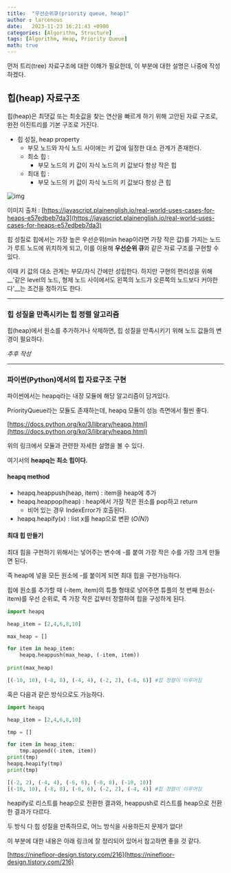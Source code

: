 ```yaml
---
title:  "우선순위큐(priority queue, heap)"
author : larcenous
date:   2023-11-23 16:21:43 +0900
categories: [Algorithm, Structure]
tags: [Algorithm, Heap, Priority Queue]
math: true
---
```


먼저 트리(tree) 자료구조에 대한 이해가 필요한데, 이 부분에 대한 설명은 나중에 작성하겠다.

## 힙(heap) 자료구조

힙(heap)은 최댓값 또는 최솟값을 찾는 연산을 빠르게 하기 위해 고안된 자료 구조로, 완전 이진트리를 기본 구조로 가진다.

* 힙 성질, heap property 
  * 부모 노드와 자식 노드 사이에는 키 값에 일정한 대소 관계가 존재한다.
  * 최소 힙 :
    * 부모 노드의 키 값이 자식 노드의 키 값보다 항상 작은 힙
  * 최대 힙 :
    * 부모 노드의 키 값이 자식 노드의 키 값보다 항상 큰 힙

![img](https://miro.medium.com/v2/resize:fit:700/1*hLuOzweqg8rrz6NKdkjqmQ.png)

이미지 출처 : [https://javascript.plainenglish.io/real-world-uses-cases-for-heaps-e57edbeb7da3](https://javascript.plainenglish.io/real-world-uses-cases-for-heaps-e57edbeb7da3)

힙 성질로 힙에서는 가장 높은 우선순위(min heap이라면 가장 작은 값)를 가지는 노드가 루트 노드에 위치하게 되고, 이를 이용해 **우선순위 큐**와 같은 자료 구조를 구현할 수 있다.

이때 키 값의 대소 관계는 부모/자식 간에만 성립한다. 하지만 구현의 편리성을 위해 __'같은 level의 노드, 형제 노드 사이에서도 왼쪽의 노드가 오른쪽의 노드보다 커야한다'__는 조건을 정하기도 한다.

------

### 힙 성질을 만족시키는 힙 정렬 알고리즘

힙(heap)에서 원소를 추가하거나 삭제하면, 힙 성질을 만족시키기 위해 노드 값들의 변경이 필요하다.

_추후 작성_

------

### 파이썬(Python)에서의 힙 자료구조 구현

파이썬에서는 heapq라는 내장 모듈에 해당 알고리즘이 담겨있다.

PriorityQueue라는 모듈도 존재하는데, heapq 모듈이 성능 측면에서 훨씬 좋다.

[https://docs.python.org/ko/3/library/heapq.html](https://docs.python.org/ko/3/library/heapq.html)

위의 링크에서 모듈과 관련한 자세한 설명을 볼 수 있다.

여기서의 **heapq는 최소 힙이다.**



#### heapq method

* heapq.heappush(heap, item) : item을 heap에 추가
* heapq.heappop(heap) : heap에서 가장 작은 원소를 pop하고 return
  * 비어 있는 경우 IndexError가 호출된다.
* heapq.heapify(x) : list x를 heap으로 변환 (_O(N)_)



 #### 최대 힙 만들기

최대 힙을 구현하기 위해서는 넣어주는 변수에 -를 붙여 가장 작은 수를 가장 크게 만들면 된다.

즉 heap에 넣을 모든 원소에 -를 붙이게 되면 최대 힙을 구현가능하다.

힙에 원소를 추가할 때 (-item, item)의 튜플 형태로 넣어주면 튜플의 첫 번째 원소(-item)를 우선 순위로, 즉 가장 작은 값부터 정렬하여 힙을 구성하게 된다.

```python
import heapq

heap_item = [2,4,6,8,10]

max_heap = []

for item in heap_item:
    heapq.heappush(max_heap, (-item, item))
   
print(max_heap)
```

```python
[(-10, 10), (-8, 8), (-4, 4), (-2, 2), (-6, 6)] #힙 정렬이 이루어짐
```

혹은 다음과 같은 방식으로도 가능하다.

```python
import heapq

heap_item = [2,4,6,8,10]

tmp = []

for item in heap_item:
    tmp.append((-item, item))
print(tmp)
heapq.heapify(tmp)
print(tmp)
```

```python
[(-2, 2), (-4, 4), (-6, 6), (-8, 8), (-10, 10)]
[(-10, 10), (-8, 8), (-6, 6), (-2, 2), (-4, 4)] #힙 정렬이 이루어짐
```

heapify로 리스트를 heap으로 전환한 결과와, heappush로 리스트를 heap으로 전환한 결과가 다르다.

두 방식 다 힙 성질을 만족하므로, 어느 방식을 사용하든지 문제가 없다!

이 부분에 대한 내용은 아래 링크에 잘 정리되어 있어서 참고하면 좋을 것 같다.

[https://ninefloor-design.tistory.com/216](https://ninefloor-design.tistory.com/216)

